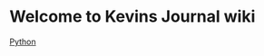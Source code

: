 # Welcome to Kevins Journal wiki

[Python](https://github.com/CS2613-FA2021/journal-entries-NeoChamp/blob/main/python)
